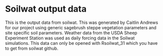  
# Soilwat output data

This is the output data from soilwat. 
This was generated by Caitlin Andrews for our project using generic 
sagebrush steppe vegetation parameters and site specific soil parameters.
Weather data from the USDA Sheep Experiment Station was used as daily 
forcing data in the Soilwat simulations.  This data can only be opened
with Rsoilwat_31 which you have to get from soilwat github.  